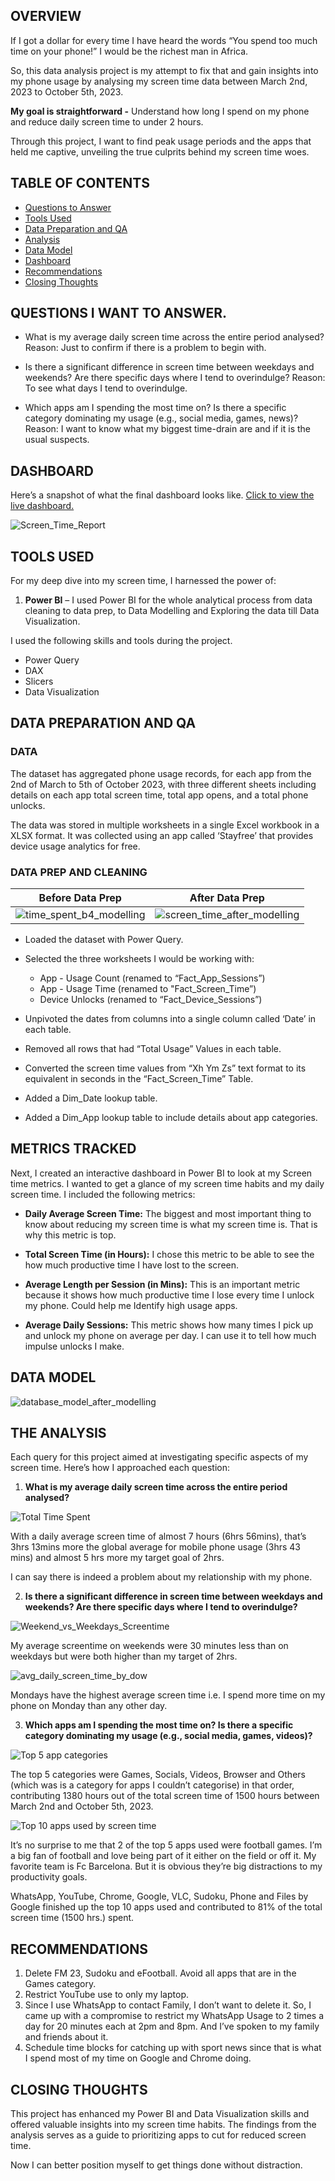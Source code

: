 ## OVERVIEW

If I got a dollar for every time I have heard the words “You spend too much time on your phone!” I would be the richest man in Africa. 

So, this data analysis project is my attempt to fix that and gain insights into my phone usage by analysing my screen time data between March 2nd, 2023 to October 5th, 2023. 

**My goal is straightforward -** Understand how long I spend on my phone and reduce daily screen time to under 2 hours. 

Through this project, I want to find peak usage periods and the apps that held me captive, unveiling the true culprits behind my screen time woes.


## TABLE OF CONTENTS

- [Questions to Answer](##questions-i-want-to-answer)
- [Tools Used](##tools-used)
- [Data Preparation and QA](##data-preparation-and-qa)
- [Analysis](##the-analysis)
- [Data Model](##data-model)
- [Dashboard](##dashboard)
- [Recommendations](##recommendations)
- [Closing Thoughts](##closing-thoughts)

## QUESTIONS I WANT TO ANSWER.

- What is my average daily screen time across the entire period analysed? 
Reason: Just to confirm if there is a problem to begin with.

- Is there a significant difference in screen time between weekdays and weekends? Are there specific days where I tend to overindulge? 
Reason: To see what days I tend to overindulge.

- Which apps am I spending the most time on? Is there a specific category dominating my usage (e.g., social media, games, news)?
Reason: I want to know what my biggest time-drain are and if it is the usual suspects.

## DASHBOARD
Here’s a snapshot of what the final dashboard looks like. [Click to view the live dashboard.](https://bit.ly/screen-time-report)

![Screen_Time_Report](https://github.com/OneBoyLaidat/screen_time_analysis/assets/139885891/a50d8e61-30e0-4881-bf81-1b3c3c8ffcc5)

## TOOLS USED
For my deep dive into my screen time, I harnessed the power of:

1. **Power BI** – I used Power BI for the whole analytical process from data cleaning to data prep, to Data Modelling and Exploring the data till Data Visualization. 

I used the following skills and tools during the project. 
- Power Query
- DAX
- Slicers
- Data Visualization

## DATA PREPARATION AND QA
### DATA
The dataset has aggregated phone usage records, for each app from the 2nd of March to 5th of October 2023, with three different sheets including details on each app total screen time, total app opens, and a total phone unlocks.

The data was stored in multiple worksheets in a single Excel workbook in a XLSX format. It was collected using an app called ‘Stayfree’ that provides device usage analytics for free.


### DATA PREP AND CLEANING
|**Before Data Prep**|**After Data Prep**|
|:---:|:---:|
|![time_spent_b4_modelling](https://github.com/OneBoyLaidat/screen_time_analysis/assets/139885891/66f78cf8-f7fb-4780-992e-64c1cb558fe0) | ![screen_time_after_modelling](https://github.com/OneBoyLaidat/screen_time_analysis/assets/139885891/d48b3c2b-1617-4010-ab3d-50dc5e662ab8)|

- Loaded the dataset with Power Query.
- Selected the three worksheets I would be working with:

  - App - Usage Count (renamed to “Fact_App_Sessions”)
  - App - Usage Time (renamed to "Fact_Screen_Time”)
  - Device Unlocks (renamed to “Fact_Device_Sessions”)

- Unpivoted the dates from columns into a single column called ‘Date’ in each table.
- Removed all rows that had “Total Usage” Values in each table.
- Converted the screen time values from “Xh Ym Zs” text format to its equivalent in seconds in the “Fact_Screen_Time” Table.
- Added a Dim_Date lookup table.
- Added a Dim_App lookup table to include details about app categories.

  

## METRICS TRACKED
Next, I created an interactive dashboard in Power BI to look at my Screen time metrics. I wanted to get a glance of my screen time habits and my daily screen time. I included the following metrics:

- **Daily Average Screen Time:** The biggest and most important thing to know about reducing my screen time is what my screen time is. That is why this metric is top.

- **Total Screen Time (in Hours):** I chose this metric to be able to see the how much productive time I have lost to the screen.

- **Average Length per Session (in Mins):** This is an important metric because it shows how much productive time I lose every time I unlock my phone. Could help me Identify high usage apps. 

- **Average Daily Sessions:** This metric shows how many times I pick up and unlock my phone on average per day. I can use it to tell how much impulse unlocks I make.

## DATA MODEL
![database_model_after_modelling](https://github.com/OneBoyLaidat/screen_time_analysis/assets/139885891/74c10b09-c1c0-49a3-8574-89cecc187dec)

## THE ANALYSIS
Each query for this project aimed at investigating specific aspects of my screen time. Here’s how I approached each question:
1. **What is my average daily screen time across the entire period analysed?**

![Total Time Spent](https://github.com/OneBoyLaidat/screen_time_analysis/assets/139885891/7fe4a9c1-9206-457f-a648-5c0570fe653a)
    
With a daily average screen time of almost 7 hours (6hrs 56mins), that’s 3hrs 13mins more the global average for mobile phone usage (3hrs 43 mins) and almost 5 hrs more my target goal of 2hrs.

I can say there is indeed a problem about my relationship with my phone.


2. **Is there a significant difference in screen time between weekdays and weekends? Are there specific days where I tend to overindulge?**

![Weekend_vs_Weekdays_Screentime](https://github.com/OneBoyLaidat/screen_time_analysis/assets/139885891/f84e2b6d-a5ae-4784-b00c-6d00b36edaca)

My average screentime on weekends were 30 minutes less than on weekdays but were both higher than my target of 2hrs.


![avg_daily_screen_time_by_dow](https://github.com/OneBoyLaidat/screen_time_analysis/assets/139885891/7346f384-0fc5-4c4b-8977-95484b857b01)


Mondays have the highest average screen time i.e. I spend more time on my phone on Monday than any other day.


3. **Which apps am I spending the most time on? Is there a specific category dominating my usage (e.g., social media, games, videos)?**
   
![Top 5 app categories](https://github.com/OneBoyLaidat/screen_time_analysis/assets/139885891/9c51a752-c0cb-4df2-babd-f9a03a0cdb70)

The top 5 categories were Games, Socials, Videos, Browser and Others (which was is a category for apps I couldn’t categorise) in that order, contributing 1380 hours out of the total screen time of 1500 hours between March 2nd and October 5th, 2023. 

![Top 10 apps used by screen time](https://github.com/OneBoyLaidat/screen_time_analysis/assets/139885891/b7cb6f87-bf4c-4a55-a48c-25318e3e8d7c)

It’s no surprise to me that 2 of the top 5 apps used were football games. I’m a big fan of football and love being part of it either on the field or off it. My favorite team is Fc Barcelona. But it is obvious they’re big distractions to my productivity goals.

WhatsApp, YouTube, Chrome, Google, VLC, Sudoku, Phone and Files by Google finished up the top 10 apps used and contributed to 81% of the total screen time (1500 hrs.) spent.

 
## RECOMMENDATIONS

1.	Delete FM 23, Sudoku and eFootball. Avoid all apps that are in the Games category.
2.	Restrict YouTube use to only my laptop.
3.	Since I use WhatsApp to contact Family, I don’t want to delete it. So, I came up with a compromise to restrict my WhatsApp Usage to 2 times a day for 20 minutes each at 2pm and 8pm. And I’ve spoken to my family and friends about it.
4.	Schedule time blocks for catching up with sport news since that is what I spend most of my time on Google and Chrome doing.

## CLOSING THOUGHTS
This project has enhanced my Power BI and Data Visualization skills and offered valuable insights into my screen time habits. The findings from the analysis serves as a guide to prioritizing apps to cut for reduced screen time.

Now I can better position myself to get things done without distraction.
